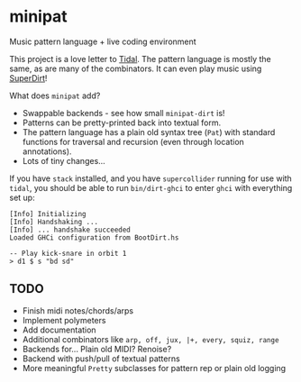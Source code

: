 # minipat

Music pattern language + live coding environment

This project is a love letter to [Tidal](https://github.com/tidalcycles/Tidal/).
The pattern language is mostly the same, as are many of the combinators. It can
even play music using [SuperDirt](https://github.com/musikinformatik/SuperDirt)!

What does `minipat` add?

* Swappable backends - see how small `minipat-dirt` is!
* Patterns can be pretty-printed back into textual form.
* The pattern language has a plain old syntax tree (`Pat`) with standard
  functions for traversal and recursion (even through location annotations).
* Lots of tiny changes...

If you have `stack` installed, and you have `supercollider` running for use
with `tidal`, you should be able to run `bin/dirt-ghci` to enter `ghci` with
everything set up:

    [Info] Initializing
    [Info] Handshaking ...
    [Info] ... handshake succeeded
    Loaded GHCi configuration from BootDirt.hs

    -- Play kick-snare in orbit 1
    > d1 $ s "bd sd"

## TODO

* Finish midi notes/chords/arps
* Implement polymeters
* Add documentation
* Additional combinators like `arp, off, jux, |+, every, squiz, range`
* Backends for... Plain old MIDI? Renoise?
* Backend with push/pull of textual patterns
* More meaningful `Pretty` subclasses for pattern rep or plain old logging
